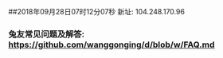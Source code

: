 ##2018年09月28日07时12分07秒 新址: 104.248.170.96
### 兔友常见问题及解答: https://github.com/wanggonging/d/blob/w/FAQ.md
